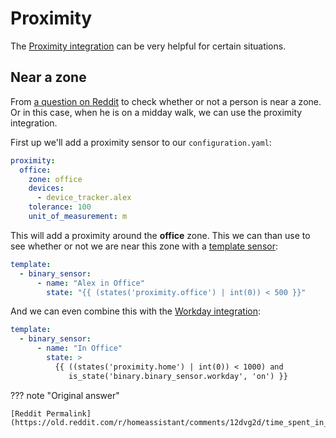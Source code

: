 # Proximity

The [Proximity integration](https://www.home-assistant.io/integrations/proximity/) can be very helpful for certain situations.

## Near a zone

From [a question on Reddit](https://old.reddit.com/r/homeassistant/comments/12dvg2d/time_spent_in_zone_ignoring_leaves_in_the_middle/) to check whether or not a person is near a zone. Or in this case, when he is on a midday walk, we can use the proximity integration.

First up we'll add a proximity sensor to our `configuration.yaml`:

```yaml
proximity:
  office:
    zone: office
    devices:
      - device_tracker.alex
    tolerance: 100
    unit_of_measurement: m
```

This will add a proximity around the **office** zone. This we can than use to see whether or not we are near this zone with a [template sensor](https://www.home-assistant.io/integrations/template/):


```yaml
template:
  - binary_sensor:
      - name: "Alex in Office"
        state: "{{ (states('proximity.office') | int(0)) < 500 }}"
```

And we can even combine this with the [Workday integration](https://www.home-assistant.io/integrations/workday/):

```yaml
template:
  - binary_sensor:
      - name: "In Office"
        state: >
          {{ ((states('proximity.home') | int(0)) < 1000) and 
             is_state('binary.binary_sensor.workday', 'on') }}
```

??? note "Original answer"

    [Reddit Permalink](https://old.reddit.com/r/homeassistant/comments/12dvg2d/time_spent_in_zone_ignoring_leaves_in_the_middle/jf89660/)
